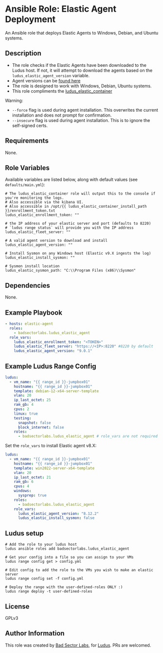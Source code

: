 # Ansible Role: Elastic Agent Deployment

An Ansible role that deploys Elastic Agents to Windows, Debian, and Ubuntu systems.

## Description

- The role checks if the Elastic Agents have been downloaded to the Ludus host. If not, it will attempt to download the agents based on the `ludus_elastic_agent_version` variable.
- Agent versions can be [found here](https://www.elastic.co/downloads/past-releases#elastic-agent)
- The role is designed to work with Windows, Debian, Ubuntu systems.
- This role compliments the [ludus_elastic_container](https://github.com/badsectorlabs/ludus_elastic_container)

Warning:

- `--force` flag is used during agent installation. This overwrites the current installation and does not prompt for confirmation.
- `--insecure` flag is used during agent installation. This is to ignore the self-signed certs.

## Requirements

None.

## Role Variables

Available variables are listed below, along with default values (see `defaults/main.yml`):

    # The ludus_elastic_container role will output this to the console if you're monitoring the logs.
    # Also accessible via the kibana UI.
    # Also accessible in /opt/{{ ludus_elastic_container_install_path }}/enrollment_token.txt
    ludus_elastic_enrollment_token: ""

    # the IP address of your elastic server and port (defaults to 8220)
    # `ludus range status` will provide you with the IP address
    ludus_elastic_fleet_server: ""

    # A valid agent version to download and install
    ludus_elastic_agent_version: ""

    # Install Sysmon on any Windows host (Elastic v9.X ingests the log)
    ludus_elastic_install_sysmon: ""

    # Sysmon install location
    ludus_elastic_sysmon_path: "C:\\Program Files (x86)\\Sysmon"

## Dependencies

None.

## Example Playbook

```yaml
- hosts: elastic-agent
  roles:
    - badsectorlabs.ludus_elastic_agent
  role_vars:
    ludus_elastic_enrollment_token: "<TOKEN>"
    ludus_elastic_fleet_server: "https://<IP>:8220" #8220 by default
    ludus_elastic_agent_version: "9.0.1"
```

## Example Ludus Range Config

```yaml
ludus:
  - vm_name: "{{ range_id }}-jumpbox01"
    hostname: "{{ range_id }}-jumpbox01"
    template: debian-12-x64-server-template
    vlan: 20
    ip_last_octet: 25
    ram_gb: 4
    cpus: 2
    linux: true
    testing:
      snapshot: false
      block_internet: false
    roles:
      - badsectorlabs.ludus_elastic_agent # role_vars are not required when using ludus
```

Set the `role_vars` to install Elastic agent v8.X:
```yaml
ludus:
  - vm_name: "{{ range_id }}-jumpbox01"
    hostname: "{{ range_id }}-jumpbox01"
    template: win2022-server-x64-template
    vlan: 20
    ip_last_octet: 21
    ram_gb: 6
    cpus: 4
    windows:
      sysprep: true
    roles:
      - badsectorlabs.ludus_elastic_agent
    role_vars:
      ludus_elastic_agent_version: "8.12.2"
      ludus_elastic_install_sysmon: false
```

## Ludus setup

```
# Add the role to your ludus host
ludus ansible roles add badsectorlabs.ludus_elastic_agent

# Get your config into a file so you can assign to your VMs
ludus range config get > config.yml

# Edit config to add the role to the VMs you wish to make an elastic server
ludus range config set -f config.yml

# Deploy the range with the user-defined-roles ONLY :)
ludus range deploy -t user-defined-roles
```

## License

GPLv3

## Author Information

This role was created by [Bad Sector Labs](https://badsectorlabs.com/), for [Ludus](https://ludus.cloud/). PRs are welcomed.
